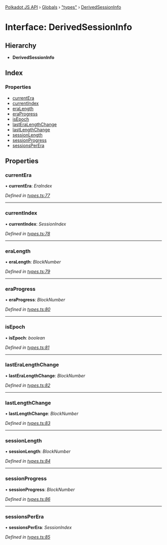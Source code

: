 [Polkadot JS API](../README.md) › [Globals](../globals.md) › ["types"](../modules/_types_.md) › [DerivedSessionInfo](_types_.derivedsessioninfo.md)

# Interface: DerivedSessionInfo

## Hierarchy

* **DerivedSessionInfo**

## Index

### Properties

* [currentEra](_types_.derivedsessioninfo.md#currentera)
* [currentIndex](_types_.derivedsessioninfo.md#currentindex)
* [eraLength](_types_.derivedsessioninfo.md#eralength)
* [eraProgress](_types_.derivedsessioninfo.md#eraprogress)
* [isEpoch](_types_.derivedsessioninfo.md#isepoch)
* [lastEraLengthChange](_types_.derivedsessioninfo.md#lasteralengthchange)
* [lastLengthChange](_types_.derivedsessioninfo.md#lastlengthchange)
* [sessionLength](_types_.derivedsessioninfo.md#sessionlength)
* [sessionProgress](_types_.derivedsessioninfo.md#sessionprogress)
* [sessionsPerEra](_types_.derivedsessioninfo.md#sessionsperera)

## Properties

###  currentEra

• **currentEra**: *EraIndex*

*Defined in [types.ts:77](https://github.com/polkadot-js/api/blob/8379689eaa/packages/api-derive/src/types.ts#L77)*

___

###  currentIndex

• **currentIndex**: *SessionIndex*

*Defined in [types.ts:78](https://github.com/polkadot-js/api/blob/8379689eaa/packages/api-derive/src/types.ts#L78)*

___

###  eraLength

• **eraLength**: *BlockNumber*

*Defined in [types.ts:79](https://github.com/polkadot-js/api/blob/8379689eaa/packages/api-derive/src/types.ts#L79)*

___

###  eraProgress

• **eraProgress**: *BlockNumber*

*Defined in [types.ts:80](https://github.com/polkadot-js/api/blob/8379689eaa/packages/api-derive/src/types.ts#L80)*

___

###  isEpoch

• **isEpoch**: *boolean*

*Defined in [types.ts:81](https://github.com/polkadot-js/api/blob/8379689eaa/packages/api-derive/src/types.ts#L81)*

___

###  lastEraLengthChange

• **lastEraLengthChange**: *BlockNumber*

*Defined in [types.ts:82](https://github.com/polkadot-js/api/blob/8379689eaa/packages/api-derive/src/types.ts#L82)*

___

###  lastLengthChange

• **lastLengthChange**: *BlockNumber*

*Defined in [types.ts:83](https://github.com/polkadot-js/api/blob/8379689eaa/packages/api-derive/src/types.ts#L83)*

___

###  sessionLength

• **sessionLength**: *BlockNumber*

*Defined in [types.ts:84](https://github.com/polkadot-js/api/blob/8379689eaa/packages/api-derive/src/types.ts#L84)*

___

###  sessionProgress

• **sessionProgress**: *BlockNumber*

*Defined in [types.ts:86](https://github.com/polkadot-js/api/blob/8379689eaa/packages/api-derive/src/types.ts#L86)*

___

###  sessionsPerEra

• **sessionsPerEra**: *SessionIndex*

*Defined in [types.ts:85](https://github.com/polkadot-js/api/blob/8379689eaa/packages/api-derive/src/types.ts#L85)*

